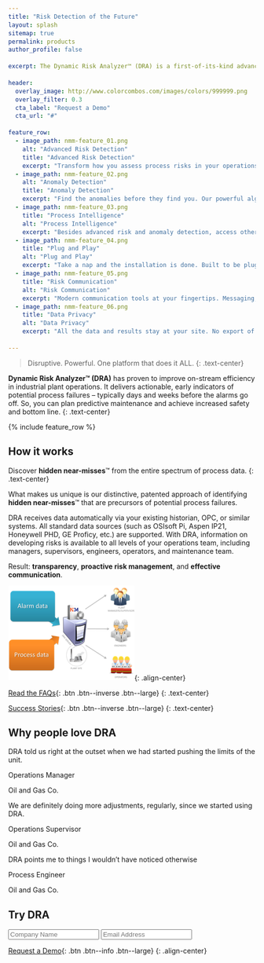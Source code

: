 ```yaml
---
title: "Risk Detection of the Future"
layout: splash
sitemap: true
permalink: products
author_profile: false

excerpt: The Dynamic Risk Analyzer™ (DRA) is a first-of-its-kind advanced warning software platform that identifies potential failures at initiation stage – enabling operating personnel to take proactive corrective actions and prevent losses.

header: 
  overlay_image: http://www.colorcombos.com/images/colors/999999.png
  overlay_filter: 0.3
  cta_label: "Request a Demo"
  cta_url: "#"

feature_row:
  - image_path: nmm-feature_01.png
    alt: "Advanced Risk Detection"
    title: "Advanced Risk Detection"
    excerpt: "Transform how you assess process risks in your operations. DRA provides critical insights on new risks and underlying drivers. So you can focus on solutions, not hunting for problems."
  - image_path: nmm-feature_02.png
    alt: "Anomaly Detection"
    title: "Anomaly Detection"
    excerpt: "Find the anomalies before they find you. Our powerful algorithms work rigorously to identify conditions that are not normal and can pose problems in the future."
  - image_path: nmm-feature_03.png
    title: "Process Intelligence"
    alt: "Process Intelligence"
    excerpt: "Besides advanced risk and anomaly detection, access other process intelligence insights to make proactive decisions."
  - image_path: nmm-feature_04.png
    title: "Plug and Play"
    alt: "Plug and Play"
    excerpt: "Take a nap and the installation is done. Built to be plug and play with your existing systems."
  - image_path: nmm-feature_05.png
    title: "Risk Communication"
    alt: "Risk Communication"
    excerpt: "Modern communication tools at your fingertips. Messaging, blogging, reporting, you name it."
  - image_path: nmm-feature_06.png
    title: "Data Privacy"
    alt: "Data Privacy"
    excerpt: "All the data and results stay at your site. No export of data outside your facility. This way your expertise remains in-house."

---
```


> Disruptive. Powerful. One platform that does it ALL.
{: .text-center}



**Dynamic Risk Analyzer&trade; (DRA)** has proven to improve on-stream efficiency in industrial plant operations. It delivers actionable, early indicators of potential process failures – typically days and weeks before the alarms go off.
So, you can plan predictive maintenance and achieve increased safety and bottom line.
{: .text-center}


{% include feature_row %}


## How it works

Discover **hidden near-misses**™ from the entire spectrum of process data. 
{: .text-center}


What makes us unique is our distinctive, patented approach of identifying **hidden near-misses**™ that are precursors of potential process failures. 

DRA receives data automatically via your existing historian, OPC, or similar systems. All standard data sources (such as OSIsoft Pi, Aspen IP21, Honeywell PHD, GE Proficy, etc.) are supported. With DRA, information on developing risks is available to all levels of your operations team, including managers, supervisors, engineers, operators, and maintenance team.

Result: **transparency**, **proactive risk management**, and **effective communication**.


![how-it-works](/images/how-it-works.png){: .align-center}


[Read the FAQs](/faqs){: .btn .btn--inverse .btn--large}
{: .text-center}


[Success Stories](/faqs){: .btn .btn--inverse .btn--large}
{: .text-center}




## Why people love DRA

DRA told us right at the outset when we had started pushing the limits of the unit.

Operations Manager

Oil and Gas Co.



We are definitely doing more adjustments, regularly, since we started using DRA.

Operations Supervisor

Oil and Gas Co.



DRA points me to things I wouldn’t have noticed otherwise

Process Engineer

Oil and Gas Co.








## Try DRA

<form>
  <input type="text" name="name" placeholder="Company Name">
  <input type="email" name="email" placeholder="Email Address">

</form>

[Request a Demo](/contact){: .btn .btn--info .btn--large}
{: .align-center}






